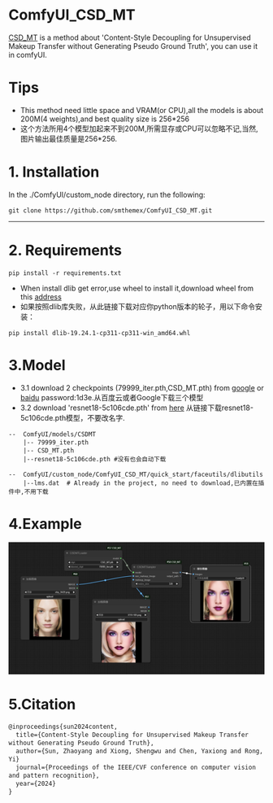 # ComfyUI_CSD_MT
[CSD_MT](https://github.com/Snowfallingplum/CSD-MT) is a method about 'Content-Style Decoupling for Unsupervised Makeup Transfer without Generating Pseudo Ground Truth', you can use it in comfyUI.

# Tips
* This method need little space and VRAM(or CPU),all the models is about 200M(4 weights),and best quality size is 256*256
* 这个方法所用4个模型加起来不到200M,所需显存或CPU可以忽略不记,当然,图片输出最佳质量是256*256.

# 1. Installation

In the ./ComfyUI/custom_node directory, run the following:   
```
git clone https://github.com/smthemex/ComfyUI_CSD_MT.git
```
---

# 2. Requirements  

```
pip install -r requirements.txt
```
* When install dlib get error,use wheel to install it,download wheel from this [address](https://github.com/z-mahmud22/Dlib_Windows_Python3.x)
* 如果按照dlib库失败，从此链接下载对应你python版本的轮子，用以下命令安装：
 
```
pip install dlib-19.24.1-cp311-cp311-win_amd64.whl
```

# 3.Model
* 3.1 download 2 checkpoints (79999_iter.pth,CSD_MT.pth) from [google](https://drive.google.com/drive/folders/1pvSgkpsb7k6Ph1_oCmFkMQZPgL7PaTO0) or [baidu](https://pan.baidu.com/share/init?surl=C7K4xk5W0X65yUQh41AmfQ) password:1d3e.从百度云或者Google下载三个模型
* 3.2 download 'resnet18-5c106cde.pth' from [here](https://download.pytorch.org/models/resnet18-5c106cde.pth) 从链接下载resnet18-5c106cde.pth模型，不要改名字.
```
--  ComfyUI/models/CSDMT
    |-- 79999_iter.pth
    |-- CSD_MT.pth
    |--resnet18-5c106cde.pth #没有也会自动下载
```
```
--  ComfyUI/custom_node/ComfyUI_CSD_MT/quick_start/faceutils/dlibutils
    |--lms.dat  # Already in the project, no need to download,已内置在插件中,不用下载
```

# 4.Example
![](https://github.com/smthemex/ComfyUI_CSD_MT/blob/main/example.png)


# 5.Citation
```
@inproceedings{sun2024content,
  title={Content-Style Decoupling for Unsupervised Makeup Transfer without Generating Pseudo Ground Truth},
  author={Sun, Zhaoyang and Xiong, Shengwu and Chen, Yaxiong and Rong, Yi}
  journal={Proceedings of the IEEE/CVF conference on computer vision and pattern recognition},
  year={2024}
}
```
